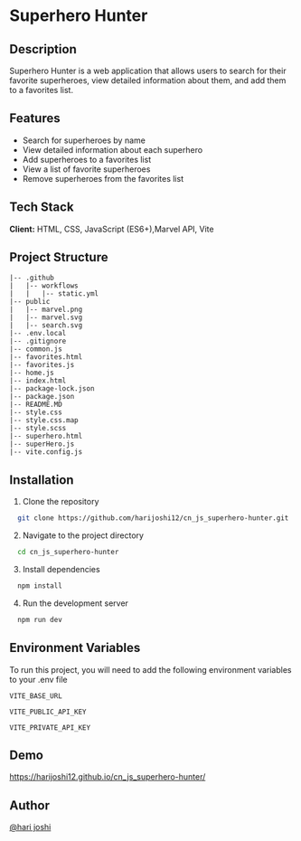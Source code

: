 # Superhero Hunter

## Description

Superhero Hunter is a web application that allows users to search for their favorite superheroes, view detailed information about them, and add them to a favorites list.

## Features

- Search for superheroes by name
- View detailed information about each superhero
- Add superheroes to a favorites list
- View a list of favorite superheroes
- Remove superheroes from the favorites list

## Tech Stack

**Client:** HTML, CSS, JavaScript (ES6+),Marvel API, Vite

## Project Structure
```plaintext
|-- .github
|   |-- workflows     
|   |   |-- static.yml
|-- public
|   |-- marvel.png
|   |-- marvel.svg
|   |-- search.svg
|-- .env.local    
|-- .gitignore    
|-- common.js     
|-- favorites.html
|-- favorites.js  
|-- home.js       
|-- index.html    
|-- package-lock.json
|-- package.json
|-- README.MD
|-- style.css
|-- style.css.map
|-- style.scss
|-- superhero.html
|-- superHero.js
|-- vite.config.js
```

## Installation

1. Clone the repository

```bash
  git clone https://github.com/harijoshi12/cn_js_superhero-hunter.git
```

2. Navigate to the project directory

```bash
  cd cn_js_superhero-hunter
```

3. Install dependencies

```bash
  npm install
```

4. Run the development server

```bash
  npm run dev
```

## Environment Variables

To run this project, you will need to add the following environment variables to your .env file

`VITE_BASE_URL`

`VITE_PUBLIC_API_KEY`

`VITE_PRIVATE_API_KEY`

## Demo

https://harijoshi12.github.io/cn_js_superhero-hunter/

## Author

[@hari joshi](https://github.com/harijoshi12)
